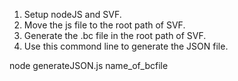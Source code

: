 1. Setup nodeJS and SVF.
2. Move the js file to the root path of SVF.
3. Generate the .bc file in the root path of SVF.
4. Use this commond line to generate the JSON file.
      
  node generateJSON.js name_of_bcfile
      
